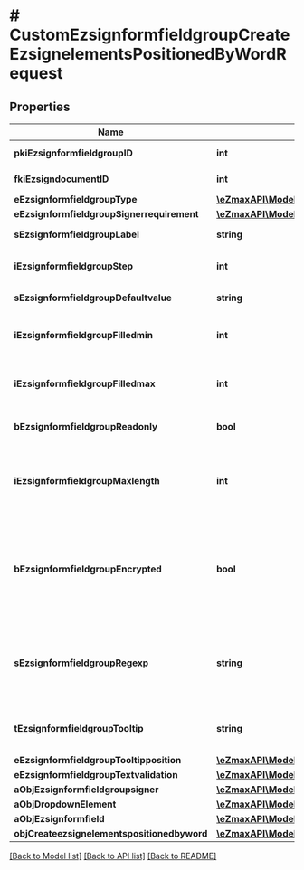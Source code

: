 # # CustomEzsignformfieldgroupCreateEzsignelementsPositionedByWordRequest

## Properties

Name | Type | Description | Notes
------------ | ------------- | ------------- | -------------
**pkiEzsignformfieldgroupID** | **int** | The unique ID of the Ezsignformfieldgroup | [optional]
**fkiEzsigndocumentID** | **int** | The unique ID of the Ezsigndocument |
**eEzsignformfieldgroupType** | [**\eZmaxAPI\Model\FieldEEzsignformfieldgroupType**](FieldEEzsignformfieldgroupType.md) |  |
**eEzsignformfieldgroupSignerrequirement** | [**\eZmaxAPI\Model\FieldEEzsignformfieldgroupSignerrequirement**](FieldEEzsignformfieldgroupSignerrequirement.md) |  |
**sEzsignformfieldgroupLabel** | **string** | The Label for the Ezsignformfieldgroup |
**iEzsignformfieldgroupStep** | **int** | The step when the Ezsignsigner will be invited to fill the form fields |
**sEzsignformfieldgroupDefaultvalue** | **string** | The default value for the Ezsignformfieldgroup | [optional]
**iEzsignformfieldgroupFilledmin** | **int** | The minimum number of Ezsignformfield that must be filled in the Ezsignformfieldgroup |
**iEzsignformfieldgroupFilledmax** | **int** | The maximum number of Ezsignformfield that must be filled in the Ezsignformfieldgroup |
**bEzsignformfieldgroupReadonly** | **bool** | Whether the Ezsignformfieldgroup is read only or not. |
**iEzsignformfieldgroupMaxlength** | **int** | The maximum length for the value in the Ezsignformfieldgroup  This can only be set if eEzsignformfieldgroupType is **Text** or **Textarea** | [optional]
**bEzsignformfieldgroupEncrypted** | **bool** | Whether the Ezsignformfieldgroup is encrypted in the database or not. Encrypted values are not displayed on the Ezsigndocument. This can only be set if eEzsignformfieldgroupType is **Text** or **Textarea** | [optional]
**sEzsignformfieldgroupRegexp** | **string** | A regular expression to indicate what values are acceptable for the Ezsignformfieldgroup.  This can only be set if eEzsignformfieldgroupType is **Text** or **Textarea** | [optional]
**tEzsignformfieldgroupTooltip** | **string** | A tooltip that will be presented to Ezsignsigner about the Ezsignformfieldgroup | [optional]
**eEzsignformfieldgroupTooltipposition** | [**\eZmaxAPI\Model\FieldEEzsignformfieldgroupTooltipposition**](FieldEEzsignformfieldgroupTooltipposition.md) |  | [optional]
**eEzsignformfieldgroupTextvalidation** | [**\eZmaxAPI\Model\EnumTextvalidation**](EnumTextvalidation.md) |  | [optional]
**aObjEzsignformfieldgroupsigner** | [**\eZmaxAPI\Model\EzsignformfieldgroupsignerRequestCompound[]**](EzsignformfieldgroupsignerRequestCompound.md) |  |
**aObjDropdownElement** | [**\eZmaxAPI\Model\CustomDropdownElementRequestCompound[]**](CustomDropdownElementRequestCompound.md) |  | [optional]
**aObjEzsignformfield** | [**\eZmaxAPI\Model\EzsignformfieldRequestCompound[]**](EzsignformfieldRequestCompound.md) |  |
**objCreateezsignelementspositionedbyword** | [**\eZmaxAPI\Model\CustomCreateEzsignelementsPositionedByWordRequest**](CustomCreateEzsignelementsPositionedByWordRequest.md) |  |

[[Back to Model list]](../../README.md#models) [[Back to API list]](../../README.md#endpoints) [[Back to README]](../../README.md)

